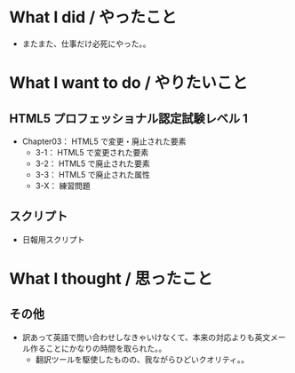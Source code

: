 # What I did / やったこと
- またまた、仕事だけ必死にやった。。

# What I want to do / やりたいこと
## HTML5 プロフェッショナル認定試験レベル 1
- Chapter03： HTML5 で変更・廃止された要素
    - 3-1： HTML5 で変更された要素
    - 3-2： HTML5 で廃止された要素
    - 3-3： HTML5 で廃止された属性
    - 3-X： 練習問題

## スクリプト
- 日報用スクリプト

# What I thought / 思ったこと
## その他
- 訳あって英語で問い合わせしなきゃいけなくて、本来の対応よりも英文メール作ることにかなりの時間を取られた。。
    - 翻訳ツールを駆使したものの、我ながらひどいクオリティ。。
